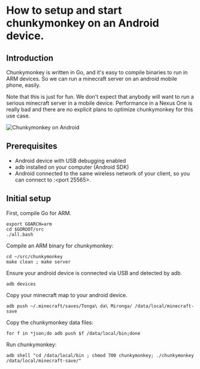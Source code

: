 How to setup and start chunkymonkey on an Android device.
=========

Introduction
-----

Chunkymonkey is written in Go, and it's easy to compile binaries to run in ARM
devices. So we can run a minecraft server on an android mobile phone, easily.  

Note that this is just for fun. We don't expect that anybody will want to run a
serious minecraft server in a mobile device. Performance in a Nexus One is
really bad and there are no explicit plans to optimize chunkymonkey for this
use case.

![Chunkymonkey on Android][1]

Prerequisites
-------------
*   Android device with USB debugging enabled
*   adb installed on your computer (Android SDK)
*   Android connected to the same wireless network of your client, so you can connect to <android IP>:<port 25565>.

Initial setup
-------------

First, compile Go for ARM.

	export GOARCH=arm
	cd $GOROOT/src
	./all.bash

Compile an ARM binary for chunkymonkey:

	cd ~/src/chunkymonkey
	make clean ; make server

Ensure your android device is connected via USB and detected by adb.

	adb devices


Copy your minecraft map to your android device.

	adb push ~/.minecraft/saves/Tonga\ da\ Mironga/ /data/local/minecraft-save

Copy the chunkymonkey data files:

	for f in *json;do adb push $f /data/local/bin;done

Run chunkymonkey:

	adb shell "cd /data/local/bin ; chmod 700 chunkymonkey; ./chunkymonkey /data/local/minecraft-save/"

[1]: ../../raw/master/docs/android.png  "Chunkymonkey on Android"
